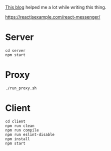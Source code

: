 [This blog](https://medium.com/@kasturesushrut/how-to-use-grpc-with-react-450283592188) helped me a lot while writing this thing.

https://reactjsexample.com/react-messenger/

# Server
```
cd server
npm start
```

# Proxy
```
./run_proxy.sh
```

# Client
```
cd client
npm run clean
npm run compile
npm run eslint-disable
npm install
npm start

```
